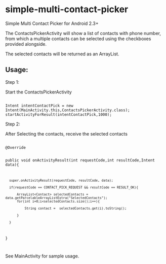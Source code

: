 # simple-multi-contact-picker
Simple Multi Contact Picker for Android 2.3+

The ContactsPickerActivity will show a list of contacts with phone number, from which a multiple contacts can be selected using the checkboxes provided alongside. 

The selected contacts will be returned as an ArrayList.

<h2>Usage:</h2>

Step 1:

Start the ContactsPickerActivity

<code>
Intent intentContactPick = new Intent(MainActivity.this,ContactsPickerActivity.class);
startActivityForResult(intentContactPick,1000);
</code>

Step 2:

After Selecting the contacts, receive the selected contacts

<code>
@Override

  public void onActivityResult(int requestCode,int resultCode,Intent data){
      
      super.onActivityResult(requestCode, resultCode, data);
  
      if(requestCode == CONTACT_PICK_REQUEST && resultCode == RESULT_OK){
  
          ArrayList<Contact> selectedContacts = data.getParcelableArrayListExtra("SelectedContacts");
          for(int i=0;i<selectedContacts.size();i++){
  
              String contact =  selectedContacts.get(i).toString();

          }

      }
  }

</code>

See MainActivity for sample usage.
